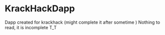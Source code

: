 # KrackHackDapp
Dapp created for krackhack (might complete it after sometime )
Nothing to read, it is incomplete T_T 
